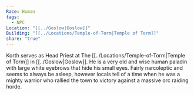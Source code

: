 ```yaml
---
Race: Human
tags:
  - NPC
Location: "[[../Goslow|Goslow]]"
Building: "[[../Locations/Temple-of-Torm|Temple of Torm]]"
share: "true"
---
```



Korth serves as Head Priest at The [[../Locations/Temple-of-Torm|Temple of Torm]] in [[../Goslow|Goslow]]. He is a very old and wise human paladin with large white eyebrows that hide his small eyes. Fairly narcoleptic and seems to always be asleep, however locals tell of a time when he was a mighty warrior who rallied the town to victory against a massive orc raiding horde.